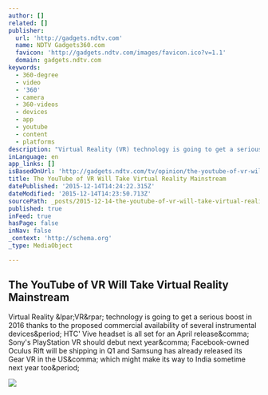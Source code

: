 ```yaml
---
author: []
related: []
publisher:
  url: 'http://gadgets.ndtv.com'
  name: NDTV Gadgets360.com
  favicon: 'http://gadgets.ndtv.com/images/favicon.ico?v=1.1'
  domain: gadgets.ndtv.com
keywords:
  - 360-degree
  - video
  - '360'
  - camera
  - 360-videos
  - devices
  - app
  - youtube
  - content
  - platforms
description: "Virtual Reality (VR) technology is going to get a serious boost in 2016 thanks to the proposed commercial availability of several instrumental devices. HTC' Vive headset is all set for an April release, Sony's PlayStation VR should debut next year, Facebook-owned Oculus Rift will be shipping in Q1 and Samsung has already released its Gear VR in the US, which might make its way to India sometime next year too."
inLanguage: en
app_links: []
isBasedOnUrl: 'http://gadgets.ndtv.com/tv/opinion/the-youtube-of-vr-will-take-virtual-reality-mainstream-777649'
title: The YouTube of VR Will Take Virtual Reality Mainstream
datePublished: '2015-12-14T14:24:22.315Z'
dateModified: '2015-12-14T14:23:50.713Z'
sourcePath: _posts/2015-12-14-the-youtube-of-vr-will-take-virtual-reality-mainstream.md
published: true
inFeed: true
hasPage: false
inNav: false
_context: 'http://schema.org'
_type: MediaObject

---
```

<article style=""><h1>The YouTube of VR Will Take Virtual Reality Mainstream</h1><p>Virtual Reality &amp;lpar;VR&amp;rpar; technology is going to get a serious boost in 2016 thanks to the proposed commercial availability of several instrumental devices&amp;period; HTC' Vive headset is all set for an April release&amp;comma; Sony's PlayStation VR should debut next year&amp;comma; Facebook-owned Oculus Rift will be shipping in Q1 and Samsung has already released its Gear VR in the US&amp;comma; which might make its way to India sometime next year too&amp;period;</p><img src="http://cdn.ndtv.com/tech/images/gadgets/VR_mainstream_cover_ndtv.jpg" /></article>